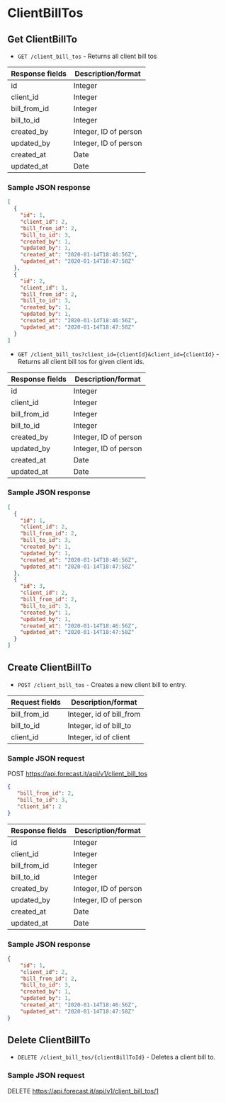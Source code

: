 # ClientBillTos

## Get ClientBillTo

* `GET /client_bill_tos` - Returns all client bill tos

| Response fields | Description/format   |
|-----------------|----------------------|
| id              | Integer              |
| client_id       | Integer              |
| bill_from_id      | Integer              |
| bill_to_id      | Integer              |
| created_by      | Integer, ID of person |
| updated_by      | Integer, ID of person |
| created_at      | Date                 |
| updated_at      | Date                 |

### Sample JSON response
```json
[
  {
    "id": 1,
    "client_id": 2,
    "bill_from_id": 2,
    "bill_to_id": 3,
    "created_by": 1,
    "updated_by": 1,
    "created_at": "2020-01-14T18:46:56Z",
    "updated_at": "2020-01-14T18:47:58Z"
  },
  {
    "id": 2,
    "client_id": 1,
    "bill_from_id": 2,
    "bill_to_id": 3,
    "created_by": 1,
    "updated_by": 1,
    "created_at": "2020-01-14T18:46:56Z",
    "updated_at": "2020-01-14T18:47:58Z"
  }
]
```

* `GET /client_bill_tos?client_id={clientId}&client_id={clientId}` - Returns all client bill tos for given client ids.

| Response fields | Description/format   |
|-----------------|----------------------|
| id              | Integer              |
| client_id       | Integer              |
| bill_from_id      | Integer              |
| bill_to_id      | Integer              |
| created_by      | Integer, ID of person |
| updated_by      | Integer, ID of person |
| created_at      | Date                 |
| updated_at      | Date                 |

### Sample JSON response
```json
[
  {
    "id": 1,
    "client_id": 2,
    "bill_from_id": 2,
    "bill_to_id": 3,
    "created_by": 1,
    "updated_by": 1,
    "created_at": "2020-01-14T18:46:56Z",
    "updated_at": "2020-01-14T18:47:58Z"
  },
  {
    "id": 3,
    "client_id": 2,
    "bill_from_id": 2,
    "bill_to_id": 3,
    "created_by": 1,
    "updated_by": 1,
    "created_at": "2020-01-14T18:46:56Z",
    "updated_at": "2020-01-14T18:47:58Z"
  }
]
```

## Create ClientBillTo

* `POST /client_bill_tos` - Creates a new client bill to entry.


|Request fields | Description/format       |
|------------ |--------------------------|
|bill_from_id | Integer, id of bill_from |
|bill_to_id | Integer, id of bill_to   |
|client_id | Integer, id of client         |

### Sample JSON request
POST https://api.forecast.it/api/v1/client_bill_tos

```json
{
   "bill_from_id": 2,
   "bill_to_id": 3,
   "client_id": 2
}
```

| Response fields | Description/format   |
|-----------------|----------------------|
| id              | Integer              |
| client_id       | Integer              |
| bill_from_id      | Integer              |
| bill_to_id      | Integer              |
| created_by      | Integer, ID of person |
| updated_by      | Integer, ID of person |
| created_at      | Date                 |
| updated_at      | Date                 |

### Sample JSON response
```json
{
    "id": 1,
    "client_id": 2,
    "bill_from_id": 2,
    "bill_to_id": 3,
    "created_by": 1,
    "updated_by": 1,
    "created_at": "2020-01-14T18:46:56Z",
    "updated_at": "2020-01-14T18:47:58Z"
}
```

## Delete ClientBillTo

* `DELETE /client_bill_tos/{clientBillToId}` - Deletes a client bill to.

### Sample JSON request
DELETE https://api.forecast.it/api/v1/client_bill_tos/1
